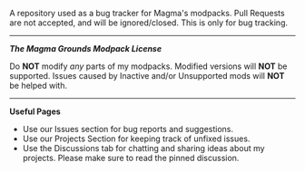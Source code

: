 A repository used as a bug tracker for Magma's modpacks. Pull Requests are not accepted, and will be ignored/closed. This is only for bug tracking.

--------------------------------------------------------------------------------------------------------------------------------------------------------------------------------

***The Magma Grounds Modpack License***

Do **NOT** modify *any* parts of my modpacks. Modified versions will **NOT** be supported.
Issues caused by Inactive and/or Unsupported mods will **NOT** be helped with.

--------------------------------------------------------------------------------------------------------------------------------------------------------------------------------

**Useful Pages**

* Use our Issues section for bug reports and suggestions.
* Use our Projects Section for keeping track of unfixed issues.
* Use the Discussions tab for chatting and sharing ideas about 
my projects. Please make sure to read the pinned discussion.
